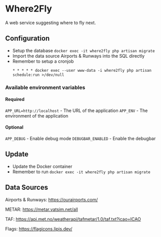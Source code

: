 # Where2Fly
A web service suggesting where to fly next.

## Configuration
- Setup the database `docker exec -it where2fly php artisan migrate`
- Import the data source Airports & Runways into the SQL directly
- Remember to setup a cronjob
    ```
    * * * * * docker exec --user www-data -i where2fly php artisan schedule:run >/dev/null
    ```

### Available environment variables

#### Required
`APP_URL=http://localhost` - The URL of the application
`APP_ENV` - The environment of the application

#### Optional
`APP_DEBUG` - Enable debug mode
`DEBUGBAR_ENABLED` - Enable the debugbar


## Update
- Update the Docker container
- Remember to run `docker exec -it where2fly php artisan migrate`

## Data Sources
Airports & Runways: https://ourairports.com/

METAR: https://metar.vatsim.net/all

TAF: https://api.met.no/weatherapi/tafmetar/1.0/taf.txt?icao=ICAO

Flags: https://flagicons.lipis.dev/